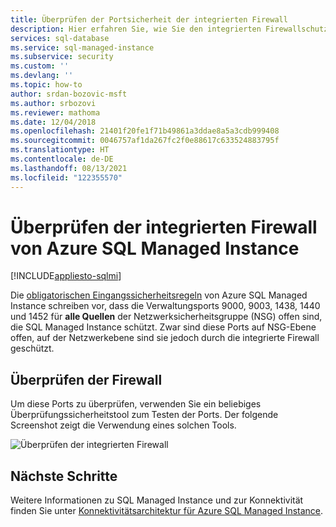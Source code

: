 ```yaml
---
title: Überprüfen der Portsicherheit der integrierten Firewall
description: Hier erfahren Sie, wie Sie den integrierten Firewallschutz in Azure SQL Managed Instance überprüfen.
services: sql-database
ms.service: sql-managed-instance
ms.subservice: security
ms.custom: ''
ms.devlang: ''
ms.topic: how-to
author: srdan-bozovic-msft
ms.author: srbozovi
ms.reviewer: mathoma
ms.date: 12/04/2018
ms.openlocfilehash: 21401f20fe1f71b49861a3ddae8a5a3cdb999408
ms.sourcegitcommit: 0046757af1da267fc2f0e88617c633524883795f
ms.translationtype: HT
ms.contentlocale: de-DE
ms.lasthandoff: 08/13/2021
ms.locfileid: "122355570"
---
```

# <a name="verify-the-azure-sql-managed-instance-built-in-firewall"></a>Überprüfen der integrierten Firewall von Azure SQL Managed Instance
[!INCLUDE[appliesto-sqlmi](../includes/appliesto-sqlmi.md)]

Die [obligatorischen Eingangssicherheitsregeln](connectivity-architecture-overview.md#mandatory-inbound-security-rules-with-service-aided-subnet-configuration) von Azure SQL Managed Instance schreiben vor, dass die Verwaltungsports 9000, 9003, 1438, 1440 und 1452 für **alle Quellen** der Netzwerksicherheitsgruppe (NSG) offen sind, die SQL Managed Instance schützt. Zwar sind diese Ports auf NSG-Ebene offen, auf der Netzwerkebene sind sie jedoch durch die integrierte Firewall geschützt.

## <a name="verify-firewall"></a>Überprüfen der Firewall

Um diese Ports zu überprüfen, verwenden Sie ein beliebiges Überprüfungssicherheitstool zum Testen der Ports. Der folgende Screenshot zeigt die Verwendung eines solchen Tools.

![Überprüfen der integrierten Firewall](./media/management-endpoint-verify-built-in-firewall/03_verify_firewall.png)

## <a name="next-steps"></a>Nächste Schritte

Weitere Informationen zu SQL Managed Instance und zur Konnektivität finden Sie unter [Konnektivitätsarchitektur für Azure SQL Managed Instance](connectivity-architecture-overview.md).
